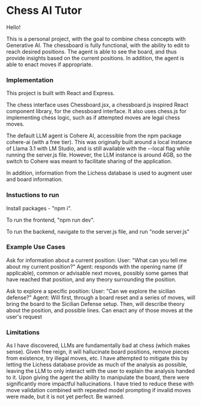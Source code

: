 # Chess AI Tutor

Hello!

This is a personal project, with the goal to combine chess concepts with Generative AI. The chessboard is fully functional, with the ability to edit to reach desired positions. The agent is able to see the board, and thus provide insights based on the current positions. In addition, the agent is able to enact moves if appropriate.

### Implementation
This project is built with React and Express.

The chess interface uses Chessboard.jsx, a chessboard.js inspired React component library, for the chessboard interface. It also uses chess.js for implementing chess logic, such as if attempted moves are legal chess moves.

The default LLM agent is Cohere AI, accessible from the npm package cohere-ai (with a free tier). This was originally built around a local instance of Llama 3.1 with LM Studio, and is still available with the --local flag while running the server.js file. However, the LLM instance is around 4GB, so the switch to Cohere was meant to facilitate sharing of the application.

In addition, information from the Lichess database is used to augment user and board information.

### Instuctions to run
Install packages - "npm i".

To run the frontend, "npm run dev".

To run the backend, navigate to the server.js file, and run "node server.js"

### Example Use Cases
Ask for information about a current position:
User: "What can you tell me about my current position?"
Agent: responds with the opening name (if applicable), common or advisable next moves, possibly some games that have reached that position, and any theory surrounding the position.

Ask to explore a specific position:
User: "Can we explore the sicilian defense?"
Agent: Will first, through a board reset and a series of moves, will bring the board to the Sicilian Defense setup. Then, will describe theory about the position, and possible lines. Can enact any of those moves at the user's request

### Limitations
As I have discovered, LLMs are fundamentally bad at chess (which makes sense). Given free reign, it will hallucinate board positions, remove pieces from existence, try illegal moves, etc. I have attempted to mitigate this by letting the Lichess database provide as much of the analysis as possible, leaving the LLM to only interact with the user to explain the analysis handed to it. Upon giving the agent the ability to manipulate the board, there were significantly more impactful hallucinations. I have tried to reduce these with move validation combined with repeated model prompting if invalid moves were made, but it is not yet perfect. Be warned.
